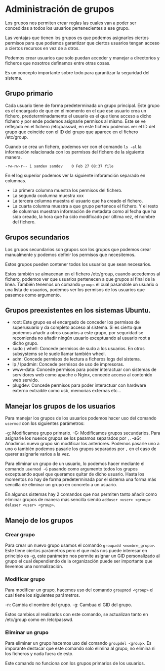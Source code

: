 # Administración de grupos

Los grupos nos permiten crear reglas las cuales van a poder ser concedidas a todos los usuarios pertenecientes a ese grupo.

Las ventajas que tienen los grupos es que podemos asignarles ciertos permisos para que podemos garantizar que ciertos usuarios tengan acceso a ciertos recursos en vez de a otros. 

Podemos crear usuarios que solo puedan acceder y manejar a directorios y ficheros que nosotros definamos entre otras cosas.

Es un concepto importante sobre todo para garantizar la seguridad del sistema.

## Grupo primario

Cada usuario tiene de forma predeterminada un grupo principal. Este grupo es el encargado de que en el momento en el que ese usuario crea un fichero, predeterminadamente el usuario es el que tiene acceso a dicho fichero y por ende podemos asignarle permisos al mismo. Este se ve reflejado en el fichero /etc/passwd, en este fichero podemos ver el ID del grupo que coincide con el ID del grupo que aparece en el fichero /etc/group.

Cuando se crea un fichero, podemos ver con el comando `ls -al` la información relacionada con los permisos del fichero de la siguiente manera.

```
-rw-rw-r-- 1 samdev samdev    0 Feb 27 08:37 file
```
En el log superior podemos ver la siguiente inforamción separado en columnas.

- La primera columna muestra los permisos del fichero.
- La segunda coolumna muestra xxx
- La tercera columna muestra el usuario que ha creado el fichero. 
- La cuarta columna muestra a que grupo pertenece el fichero.
Y el resto de columnas muestran información de metadata como al fecha que ha sido creado, la hora que ha sido modificado por última vez, el nombre del fichero.

## Grupos secundarios

Los grupos secundarios son grupos son los grupos que podemos crear manualmente y podemos definir los permisos que necesitemos.

Estos grupos pueden contener todos los usuarios que sean necesarios.

Estos también se almacenan en el fichero /etc/group, cuando accedemos al fichero, podemos ver que usuarios pertenecen a que grupos al final de la linea. También tenemos un comando `groups` el cual pasandole un usuario o una lista de usuarios, podemos ver los permisos de los usuarios que pasemos como argumento.

## Grupos preexistentes en los sistemas Ubuntu.

- root: Este grupo es el encargado de conceder los permisos de superusuario y da completo acceso al sistema. Si es cierto que podemos añadir a otros usuarios a este grupo, por seguridad se recomienda no añadir ningún usuario exceptuando al usuario root a dicho grupo.
- sudo / whell: Concede permisos de sudo a los usuarios. En otros subsystems se le suele llamar también wheel.
- adm: Concede permisos de lectura a ficheros logs del sistema.
- lp / lpadmin: Concede permisos de uso de impresoras.
- www-data: Concede permisos para poder interactuar con sistemas de servidores web como apache o Nginx, concede acceso al contenido web servido.
- plugdev: Concede permisos para poder interactuar con hardware externo extraible como usb, memorias externas etc...

## Manejar los grupos de los usuarios

Para manejar los grupos de los usuarios podemos hacer uso del comando `usermod` con los siguientes parámetros:

-g: Modificamos grupo primario.
-G: Modificamos grupos secundarios. Para asignarle los nuevos grupos se los pasamos separados por `,`.
-aG: Añadimos nuevo grupo sin modificar los anteriores. Podemos pasarle uno a uno o también podemos pasarle los grupos separados por `,` en el caso de querer asignarle varios a la vez.

Para eliminar un grupo de un usuario, lo podemos hacer mediante el comando `usermod -G` pasando como argumento todos los grupos exceptuando aquel que queramos quitar de dicho usuario. Hasta los momentos no hay de forma predeterminada por el sistema una forma más sencilla de eliminar un grupo en concreto a un usuario.

En algunos sistemas hay 2 comandos que nos permiten tanto añadir como eliminar grupos de manera más sencilla siendo `adduser <user> <group>` `deluser <user> <group>`.

## Manejo de los grupos

### Crear grupo

Para crear un nuevo grupo usamos el comando `groupadd <nombre_grupo>`. Este tiene ciertos parámetros pero el que más nos puede interesar en principio es -g, este parámetro nos permite asignar un GID personalizado al grupo el cual dependiendo de la organización puede ser importante que llevemos una normalización.

### Modificar grupo

Para modificar un grupo, hacemos uso del comando `groupmod <group>` el cual tiene los siguientes parámetros.

-n: Cambia el nombre del grupo.
-g: Cambua el GID del grupo.

Estos cambios al realizarlos con este comando, se actualizan tanto en /etc/group como en /etc/passwd. 

### Eliminar un grupo

Para eliminar un grupo hacemos uso del comando `groupdel <group>`. Es imporante destacar que este comando solo elimina al grupo, no elimina ni los ficheros y nada fuera de esto.

Este comando no funciona con los grupos primarios de los usuarios.


